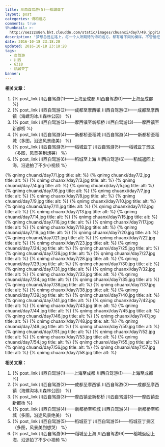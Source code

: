 ```yaml
---
title: 川西自驾游(5)——稻城亚丁
layout: post
categories: 诗和远方
comments: true
thumbnail: >-
  http://oezzzs8eh.bkt.clouddn.com/static/images/chuanxi/day7/49.jpg?imageView2/2/w/600/
description: '梦想总是在路上，每一个人所期待的诗和远方，都有着不同的模样，不管曾经怎样的心生向往，都不如此刻启程前往；'
date: 2016-10-18 23:18:20
updated: 2016-10-18 23:18:20
tags: 
  - 自驾游
  - 川西
  - G318
  - 稻城亚丁
banner:
---
```


**相关文章：**
1. {% post_link 川西自驾游(1)——上海至成都 川西自驾游(1)——上海至成都 %}
2. {% post_link 川西自驾游(2)——成都至摩西镇 川西自驾游(2)——成都至摩西镇（海螺沟冰川森林公园） %}
3. {% post_link 川西自驾游(3)——摩西镇至新都桥 川西自驾游(3)——摩西镇至新都桥 %}
4. {% post_link 川西自驾游(4)——新都桥至稻城 川西自驾游(4)——新都桥至稻城（多图，沿途风景绝美） %}
5. {% post_link 川西自驾游(5)——稻城亚丁 川西自驾游(5)——稻城亚丁景区（多图，风景美到想哭） %}
6. {% post_link 川西自驾游(6)——稻城至上海 川西自驾游(6)——稻城返回上海，沿途拍了不少小视频 %}

{% qnimg chuanxi/day7/1.jpg title: alt: %}
{% qnimg chuanxi/day7/2.jpg title: alt: %}
{% qnimg chuanxi/day7/3.jpg title: alt: %}
{% qnimg chuanxi/day7/4.jpg title: alt: %}
{% qnimg chuanxi/day7/5.jpg title: alt: %}
{% qnimg chuanxi/day7/6.jpg title: alt: %}
{% qnimg chuanxi/day7/7.jpg title: alt: %}
{% qnimg chuanxi/day7/8.jpg title: alt: %}
{% qnimg chuanxi/day7/9.jpg title: alt: %}
{% qnimg chuanxi/day7/10.jpg title: alt: %}
{% qnimg chuanxi/day7/11.jpg title: alt: %}
{% qnimg chuanxi/day7/12.jpg title: alt: %}
{% qnimg chuanxi/day7/13.jpg title: alt: %}
{% qnimg chuanxi/day7/14.jpg title: alt: %}
{% qnimg chuanxi/day7/15.jpg title: alt: %}
{% qnimg chuanxi/day7/16.jpg title: alt: %}
{% qnimg chuanxi/day7/17.jpg title: alt: %}
{% qnimg chuanxi/day7/18.jpg title: alt: %}
{% qnimg chuanxi/day7/19.jpg title: alt: %}
{% qnimg chuanxi/day7/20.jpg title: alt: %}
{% qnimg chuanxi/day7/21.jpg title: alt: %}
{% qnimg chuanxi/day7/22.jpg title: alt: %}
{% qnimg chuanxi/day7/23.jpg title: alt: %}
{% qnimg chuanxi/day7/24.jpg title: alt: %}
{% qnimg chuanxi/day7/25.jpg title: alt: %}
{% qnimg chuanxi/day7/26.jpg title: alt: %}
{% qnimg chuanxi/day7/27.jpg title: alt: %}
{% qnimg chuanxi/day7/28.jpg title: alt: %}
{% qnimg chuanxi/day7/29.jpg title: alt: %}
{% qnimg chuanxi/day7/30.jpg title: alt: %}
{% qnimg chuanxi/day7/31.jpg title: alt: %}
{% qnimg chuanxi/day7/32.jpg title: alt: %}
{% qnimg chuanxi/day7/33.jpg title: alt: %}
{% qnimg chuanxi/day7/34.jpg title: alt: %}
{% qnimg chuanxi/day7/35.jpg title: alt: %}
{% qnimg chuanxi/day7/36.jpg title: alt: %}
{% qnimg chuanxi/day7/37.jpg title: alt: %}
{% qnimg chuanxi/day7/38.jpg title: alt: %}
{% qnimg chuanxi/day7/39.jpg title: alt: %}
{% qnimg chuanxi/day7/40.jpg title: alt: %}
{% qnimg chuanxi/day7/41.jpg title: alt: %}
{% qnimg chuanxi/day7/42.jpg title: alt: %}
{% qnimg chuanxi/day7/43.jpg title: alt: %}
{% qnimg chuanxi/day7/44.jpg title: alt: %}
{% qnimg chuanxi/day7/45.jpg title: alt: %}
{% qnimg chuanxi/day7/46.jpg title: alt: %}
{% qnimg chuanxi/day7/47.jpg title: alt: %}
{% qnimg chuanxi/day7/48.jpg title: alt: %}
{% qnimg chuanxi/day7/49.jpg title: alt: %}
{% qnimg chuanxi/day7/50.jpg title: alt: %}
{% qnimg chuanxi/day7/51.jpg title: alt: %}
{% qnimg chuanxi/day7/52.jpg title: alt: %}
{% qnimg chuanxi/day7/53.jpg title: alt: %}
{% qnimg chuanxi/day7/54.jpg title: alt: %}
{% qnimg chuanxi/day7/55.jpg title: alt: %}
{% qnimg chuanxi/day7/56.jpg title: alt: %}
{% qnimg chuanxi/day7/57.jpg title: alt: %}
{% qnimg chuanxi/day7/58.jpg title: alt: %}

**相关文章：**
1. {% post_link 川西自驾游(1)——上海至成都 川西自驾游(1)——上海至成都 %}
2. {% post_link 川西自驾游(2)——成都至摩西镇 川西自驾游(2)——成都至摩西镇（海螺沟冰川森林公园） %}
3. {% post_link 川西自驾游(3)——摩西镇至新都桥 川西自驾游(3)——摩西镇至新都桥 %}
4. {% post_link 川西自驾游(4)——新都桥至稻城 川西自驾游(4)——新都桥至稻城（多图，沿途风景绝美） %}
5. {% post_link 川西自驾游(5)——稻城亚丁 川西自驾游(5)——稻城亚丁景区（多图，风景美到想哭） %}
6. {% post_link 川西自驾游(6)——稻城至上海 川西自驾游(6)——稻城返回上海，沿途拍了不少小视频 %}